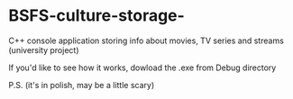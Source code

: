 # BSFS-culture-storage-
C++ console application storing info about movies, TV series and streams (university project)


If you'd like to see how it works, dowload the .exe from Debug directory

P.S. (it's in polish, may be a little scary)
